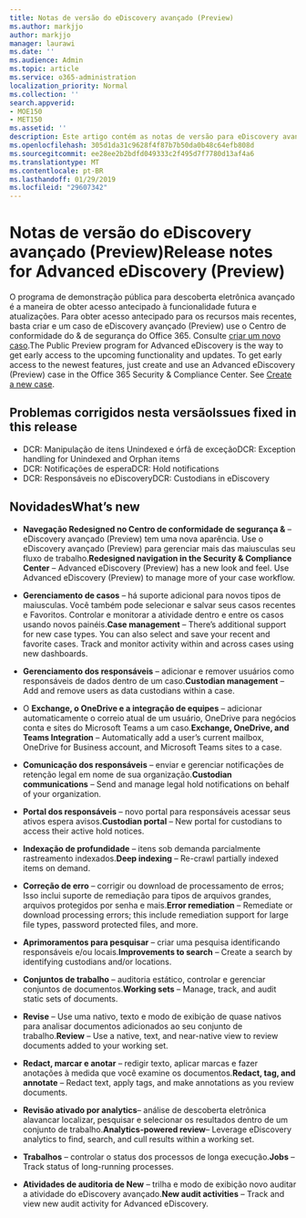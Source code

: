 ```yaml
---
title: Notas de versão do eDiscovery avançado (Preview)
ms.author: markjjo
author: markjjo
manager: laurawi
ms.date: ''
ms.audience: Admin
ms.topic: article
ms.service: o365-administration
localization_priority: Normal
ms.collection: ''
search.appverid:
- MOE150
- MET150
ms.assetid: ''
description: Este artigo contém as notas de versão para eDiscovery avançado (Preview).
ms.openlocfilehash: 305d1da31c9628f4f87b7b50da0b48c64efb808d
ms.sourcegitcommit: ee28ee2b2bdfd049333c2f495d7f7780d13af4a6
ms.translationtype: MT
ms.contentlocale: pt-BR
ms.lasthandoff: 01/29/2019
ms.locfileid: "29607342"
---
```

# <a name="release-notes-for-advanced-ediscovery-preview"></a><span data-ttu-id="d8b67-103">Notas de versão do eDiscovery avançado (Preview)</span><span class="sxs-lookup"><span data-stu-id="d8b67-103">Release notes for Advanced eDiscovery (Preview)</span></span>

<span data-ttu-id="d8b67-p101">O programa de demonstração pública para descoberta eletrônica avançado é a maneira de obter acesso antecipado à funcionalidade futura e atualizações. Para obter acesso antecipado para os recursos mais recentes, basta criar e um caso de eDiscovery avançado (Preview) use o Centro de conformidade do & de segurança do Office 365. Consulte [criar um novo caso](create-new-ediscovery-case.md).</span><span class="sxs-lookup"><span data-stu-id="d8b67-p101">The Public Preview program for Advanced eDiscovery is the way to get early access to the upcoming functionality and updates. To get early access to the newest features, just create and use an Advanced eDiscovery (Preview) case in the Office 365 Security & Compliance Center. See [Create a new case](create-new-ediscovery-case.md).</span></span>

## <a name="issues-fixed-in-this-release"></a><span data-ttu-id="d8b67-107">Problemas corrigidos nesta versão</span><span class="sxs-lookup"><span data-stu-id="d8b67-107">Issues fixed in this release</span></span>

- <span data-ttu-id="d8b67-108">DCR: Manipulação de itens Unindexed e órfã de exceção</span><span class="sxs-lookup"><span data-stu-id="d8b67-108">DCR: Exception handling for Unindexed and Orphan items</span></span>
- <span data-ttu-id="d8b67-109">DCR: Notificações de espera</span><span class="sxs-lookup"><span data-stu-id="d8b67-109">DCR: Hold notifications</span></span>
- <span data-ttu-id="d8b67-110">DCR: Responsáveis no eDiscovery</span><span class="sxs-lookup"><span data-stu-id="d8b67-110">DCR: Custodians in eDiscovery</span></span>

## <a name="whats-new"></a><span data-ttu-id="d8b67-111">Novidades</span><span class="sxs-lookup"><span data-stu-id="d8b67-111">What’s new</span></span>

- <span data-ttu-id="d8b67-p102">**Navegação Redesigned no Centro de conformidade de segurança &** – eDiscovery avançado (Preview) tem uma nova aparência. Use o eDiscovery avançado (Preview) para gerenciar mais das maiusculas seu fluxo de trabalho.</span><span class="sxs-lookup"><span data-stu-id="d8b67-p102">**Redesigned navigation in the Security & Compliance Center** – Advanced eDiscovery (Preview) has a new look and feel. Use Advanced eDiscovery (Preview) to manage more of your case workflow.</span></span>

- <span data-ttu-id="d8b67-p103">**Gerenciamento de casos** – há suporte adicional para novos tipos de maiusculas. Você também pode selecionar e salvar seus casos recentes e Favoritos. Controlar e monitorar a atividade dentro e entre os casos usando novos painéis.</span><span class="sxs-lookup"><span data-stu-id="d8b67-p103">**Case management** – There’s additional support for new case types. You can also select and save your recent and favorite cases. Track and monitor activity within and across cases using new dashboards.</span></span>

- <span data-ttu-id="d8b67-117">**Gerenciamento dos responsáveis** – adicionar e remover usuários como responsáveis de dados dentro de um caso.</span><span class="sxs-lookup"><span data-stu-id="d8b67-117">**Custodian management** – Add and remove users as data custodians within a case.</span></span>

- <span data-ttu-id="d8b67-118">O **Exchange, o OneDrive e a integração de equipes** – adicionar automaticamente o correio atual de um usuário, OneDrive para negócios conta e sites do Microsoft Teams a um caso.</span><span class="sxs-lookup"><span data-stu-id="d8b67-118">**Exchange, OneDrive, and Teams Integration** – Automatically add a user’s current mailbox, OneDrive for Business account, and Microsoft Teams sites to a case.</span></span> 

- <span data-ttu-id="d8b67-119">**Comunicação dos responsáveis** – enviar e gerenciar notificações de retenção legal em nome de sua organização.</span><span class="sxs-lookup"><span data-stu-id="d8b67-119">**Custodian communications** – Send and manage legal hold notifications on behalf of your organization.</span></span>

- <span data-ttu-id="d8b67-120">**Portal dos responsáveis** – novo portal para responsáveis acessar seus ativos espera avisos.</span><span class="sxs-lookup"><span data-stu-id="d8b67-120">**Custodian portal** – New portal for custodians to access their active hold notices.</span></span>

- <span data-ttu-id="d8b67-121">**Indexação de profundidade** – itens sob demanda parcialmente rastreamento indexados.</span><span class="sxs-lookup"><span data-stu-id="d8b67-121">**Deep indexing** – Re-crawl partially indexed items on demand.</span></span>

- <span data-ttu-id="d8b67-122">**Correção de erro** – corrigir ou download de processamento de erros; Isso inclui suporte de remediação para tipos de arquivos grandes, arquivos protegidos por senha e mais.</span><span class="sxs-lookup"><span data-stu-id="d8b67-122">**Error remediation** – Remediate or download processing errors; this include remediation support for large file types, password protected files, and more.</span></span> 

- <span data-ttu-id="d8b67-123">**Aprimoramentos para pesquisar** – criar uma pesquisa identificando responsáveis e/ou locais.</span><span class="sxs-lookup"><span data-stu-id="d8b67-123">**Improvements to search** – Create a search by identifying custodians and/or locations.</span></span>

- <span data-ttu-id="d8b67-124">**Conjuntos de trabalho** – auditoria estático, controlar e gerenciar conjuntos de documentos.</span><span class="sxs-lookup"><span data-stu-id="d8b67-124">**Working sets** – Manage, track, and audit static sets of documents.</span></span>

- <span data-ttu-id="d8b67-125">**Revise** – Use uma nativo, texto e modo de exibição de quase nativos para analisar documentos adicionados ao seu conjunto de trabalho.</span><span class="sxs-lookup"><span data-stu-id="d8b67-125">**Review** – Use a native, text, and near-native view to review documents added to your working set.</span></span>

- <span data-ttu-id="d8b67-126">**Redact, marcar e anotar** – redigir texto, aplicar marcas e fazer anotações à medida que você examine os documentos.</span><span class="sxs-lookup"><span data-stu-id="d8b67-126">**Redact, tag, and annotate** – Redact text, apply tags, and make annotations as you review documents.</span></span>
  
- <span data-ttu-id="d8b67-127">**Revisão ativado por analytics**– análise de descoberta eletrônica alavancar localizar, pesquisar e selecionar os resultados dentro de um conjunto de trabalho.</span><span class="sxs-lookup"><span data-stu-id="d8b67-127">**Analytics-powered review**– Leverage eDiscovery analytics to find, search, and cull results within a working set.</span></span>

- <span data-ttu-id="d8b67-128">**Trabalhos** – controlar o status dos processos de longa execução.</span><span class="sxs-lookup"><span data-stu-id="d8b67-128">**Jobs** – Track status of long-running processes.</span></span>

- <span data-ttu-id="d8b67-129">**Atividades de auditoria de New** – trilha e modo de exibição novo auditar a atividade do eDiscovery avançado.</span><span class="sxs-lookup"><span data-stu-id="d8b67-129">**New audit activities** – Track and view new audit activity for Advanced eDiscovery.</span></span>
